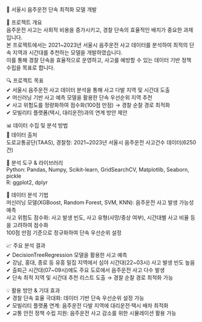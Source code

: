 📌 서울시 음주운전 단속 최적화 모델 개발  

🚀 프로젝트 개요  
음주운전 사고는 사회적 비용을 증가시키고, 경찰 단속의 효율적인 배치가 중요한 과제입니다.  
본 프로젝트에서는 2021~2023년 서울시 음주운전 사고 데이터를 분석하여 최적의 단속 지역과 시간대를 추천하는 모델을 개발하였습니다.   
이를 통해 경찰 단속을 효율적으로 운영하고, 사고를 예방할 수 있는 데이터 기반 정책 수립을 목표로 합니다.  

🔍 프로젝트 목표       
✔ 서울시 음주운전 사고 데이터 분석을 통해 사고 다발 지역 및 시간대 도출  
✔ 머신러닝 기반 사고 예측 모델을 활용한 단속 우선순위 지역 추천  
✔ 사고 위험도를 정량화하여 점수화(100점 만점) → 경찰 순찰 경로 최적화  
✔ 모빌리티 플랫폼(택시, 대리운전)과의 연계 방안 제안  

📊 데이터 수집 및 분석 방법  
📌 데이터 출처  
도로교통공단(TAAS), 경찰청: 2021~2023년 서울시 음주운전 사고건수 데이터(6250건)


📌 분석 도구 & 라이브러리    
Python: Pandas, Numpy, Scikit-learn, GridSearchCV, Matplotlib, Seaborn, pickle  
R: ggplot2, dplyr

📌 데이터 분석 기법  
머신러닝 모델(XGBoost, Random Forest, SVM, KNN): 음주운전 사고 발생 가능성 예측  
사고 위험도 점수화: 사고 발생 빈도, 사고 유형(사망/중상 여부), 시간대별 사고 비율 등을 고려하여 점수화  
100점 만점 기준으로 정규화하여 단속 우선순위 설정

📈 주요 분석 결과    
✔ DecisionTreeRegression 모델을 활용한 사고 예측   
✔ 강남, 홍대, 종로 등 유흥 밀집 지역에서 심야 시간대(22~03시) 사고 발생 빈도 높음    
✔ 출퇴근 시간대(07~09시)에도 주요 도로에서 음주운전 사고 다수 발생   
✔ 단속 최적 지역 및 시간대 추천 리스트 도출 → 경찰 순찰 경로 최적화 가능   
 
💡 활용 방안 & 기대 효과  
✔ 경찰 단속 효율 극대화: 데이터 기반 단속 우선순위 설정 가능    
✔ 모빌리티 플랫폼 연계: 음주운전 다발 지역에 대리운전·택시 배차 최적화    
✔ 교통 안전 정책 수립 지원: 음주운전 사고 감소를 위한 시뮬레이션 활용 가능   


